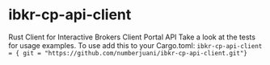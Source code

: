 # ibkr-cp-api-client
Rust Client for Interactive Brokers Client Portal API
Take a look at the tests for usage examples.
To use add this to your Cargo.toml:
```ibkr-cp-api-client = { git = "https://github.com/numberjuani/ibkr-cp-api-client.git"} ```